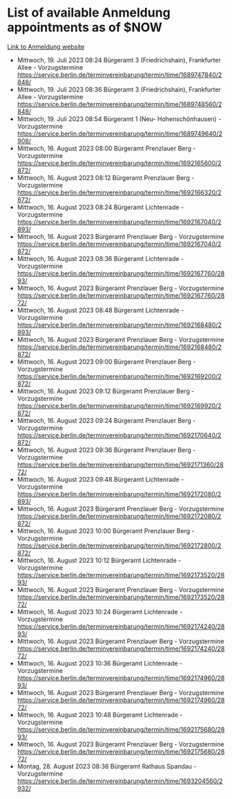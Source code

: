 # List of available Anmeldung appointments as of $NOW
[Link to Anmeldung website](https://service.berlin.de/terminvereinbarung/termin/tag.php?termin=1&anliegen[]=120686&dienstleisterlist=122210,122217,327316,122219,327312,122227,327314,122231,327346,122243,327348,122254,122252,329742,122260,329745,122262,329748,122271,327278,122273,327274,122277,327276,330436,122280,327294,122282,327290,122284,327292,122291,327270,122285,327266,122286,327264,122296,327268,150230,329760,122297,327286,122294,327284,122312,329763,122314,329775,122304,327330,122311,327334,122309,327332,317869,122281,327352,122279,329772,122283,122276,327324,122274,327326,122267,329766,122246,327318,122251,327320,122257,327322,122208,327298,122226,327300&herkunft=http%3A%2F%2Fservice.berlin.de%2Fdienstleistung%2F120686%2F)
- Mittwoch, 19. Juli 2023 08:24 Bürgeramt 3 (Friedrichshain), Frankfurter Allee - Vorzugstermine https://service.berlin.de/terminvereinbarung/termin/time/1689747840/2848/
- Mittwoch, 19. Juli 2023 08:36 Bürgeramt 3 (Friedrichshain), Frankfurter Allee - Vorzugstermine https://service.berlin.de/terminvereinbarung/termin/time/1689748560/2848/
- Mittwoch, 19. Juli 2023 08:54 Bürgeramt 1 (Neu- Hohenschönhausen) - Vorzugstermine https://service.berlin.de/terminvereinbarung/termin/time/1689749640/2908/
- Mittwoch, 16. August 2023 08:00 Bürgeramt Prenzlauer Berg - Vorzugstermine https://service.berlin.de/terminvereinbarung/termin/time/1692165600/2872/
- Mittwoch, 16. August 2023 08:12 Bürgeramt Prenzlauer Berg - Vorzugstermine https://service.berlin.de/terminvereinbarung/termin/time/1692166320/2872/
- Mittwoch, 16. August 2023 08:24 Bürgeramt Lichtenrade - Vorzugstermine https://service.berlin.de/terminvereinbarung/termin/time/1692167040/2893/
- Mittwoch, 16. August 2023  Bürgeramt Prenzlauer Berg - Vorzugstermine https://service.berlin.de/terminvereinbarung/termin/time/1692167040/2872/
- Mittwoch, 16. August 2023 08:36 Bürgeramt Lichtenrade - Vorzugstermine https://service.berlin.de/terminvereinbarung/termin/time/1692167760/2893/
- Mittwoch, 16. August 2023  Bürgeramt Prenzlauer Berg - Vorzugstermine https://service.berlin.de/terminvereinbarung/termin/time/1692167760/2872/
- Mittwoch, 16. August 2023 08:48 Bürgeramt Lichtenrade - Vorzugstermine https://service.berlin.de/terminvereinbarung/termin/time/1692168480/2893/
- Mittwoch, 16. August 2023  Bürgeramt Prenzlauer Berg - Vorzugstermine https://service.berlin.de/terminvereinbarung/termin/time/1692168480/2872/
- Mittwoch, 16. August 2023 09:00 Bürgeramt Prenzlauer Berg - Vorzugstermine https://service.berlin.de/terminvereinbarung/termin/time/1692169200/2872/
- Mittwoch, 16. August 2023 09:12 Bürgeramt Prenzlauer Berg - Vorzugstermine https://service.berlin.de/terminvereinbarung/termin/time/1692169920/2872/
- Mittwoch, 16. August 2023 09:24 Bürgeramt Prenzlauer Berg - Vorzugstermine https://service.berlin.de/terminvereinbarung/termin/time/1692170640/2872/
- Mittwoch, 16. August 2023 09:36 Bürgeramt Prenzlauer Berg - Vorzugstermine https://service.berlin.de/terminvereinbarung/termin/time/1692171360/2872/
- Mittwoch, 16. August 2023 09:48 Bürgeramt Lichtenrade - Vorzugstermine https://service.berlin.de/terminvereinbarung/termin/time/1692172080/2893/
- Mittwoch, 16. August 2023  Bürgeramt Prenzlauer Berg - Vorzugstermine https://service.berlin.de/terminvereinbarung/termin/time/1692172080/2872/
- Mittwoch, 16. August 2023 10:00 Bürgeramt Prenzlauer Berg - Vorzugstermine https://service.berlin.de/terminvereinbarung/termin/time/1692172800/2872/
- Mittwoch, 16. August 2023 10:12 Bürgeramt Lichtenrade - Vorzugstermine https://service.berlin.de/terminvereinbarung/termin/time/1692173520/2893/
- Mittwoch, 16. August 2023  Bürgeramt Prenzlauer Berg - Vorzugstermine https://service.berlin.de/terminvereinbarung/termin/time/1692173520/2872/
- Mittwoch, 16. August 2023 10:24 Bürgeramt Lichtenrade - Vorzugstermine https://service.berlin.de/terminvereinbarung/termin/time/1692174240/2893/
- Mittwoch, 16. August 2023  Bürgeramt Prenzlauer Berg - Vorzugstermine https://service.berlin.de/terminvereinbarung/termin/time/1692174240/2872/
- Mittwoch, 16. August 2023 10:36 Bürgeramt Lichtenrade - Vorzugstermine https://service.berlin.de/terminvereinbarung/termin/time/1692174960/2893/
- Mittwoch, 16. August 2023  Bürgeramt Prenzlauer Berg - Vorzugstermine https://service.berlin.de/terminvereinbarung/termin/time/1692174960/2872/
- Mittwoch, 16. August 2023 10:48 Bürgeramt Lichtenrade - Vorzugstermine https://service.berlin.de/terminvereinbarung/termin/time/1692175680/2893/
- Mittwoch, 16. August 2023  Bürgeramt Prenzlauer Berg - Vorzugstermine https://service.berlin.de/terminvereinbarung/termin/time/1692175680/2872/
- Montag, 28. August 2023 08:36 Bürgeramt Rathaus Spandau - Vorzugstermine https://service.berlin.de/terminvereinbarung/termin/time/1693204560/2932/

